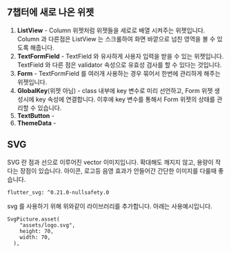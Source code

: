 ## 7챕터에 새로 나온 위젯

1. **ListView** - Column 위젯처럼 위젯들을 세로로 배열 시켜주는 위젯입니다. Column 과 다른점은 ListView 는 스크롤하여 화면 바깥으로 넘친 영역을 볼 수 있도록 해줍니다.
2. **TextFormField** - TextField 와 유사하게 사용자 입력을 받을 수 있는 위젯입니다. TextField 와 다른 점은 validator 속성으로 유효성 검사를 할 수 있다는 것입니다. 
3. **Form** - TextFormField 를 여러개 사용하는 경우 묶어서 한번에 관리하게 해주는 위젯입니다.  
4. **GlobalKey**(위젯 아님) - class 내부에 key 변수로 미리 선언하고, Form 위젯 생성시에 key 속성에 연결합니다. 이후에 key 변수를 통해서 Form 위젯의 상태를 관리할 수 있습니다.
5. **TextButton** - 
6. **ThemeData** - 

## SVG 
SVG 란 점과 선으로 이루어진 vector 이미지입니다. 확대해도 깨지지 않고, 용량이 작다는 장점이 있습니다. 아이콘, 로고등 음영 효과가 안들어간 간단한 이미지를 다룰때 좋습니다. 
```
flutter_svg: ^0.21.0-nullsafety.0
```
svg 를 사용하기 위해 위와같이 라이브러리를 추가합니다. 아래는 사용예시입니다.
```
SvgPicture.asset(
    "assets/logo.svg",
    height: 70,
    width: 70,
  ),
```
